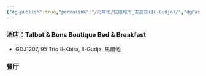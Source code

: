 ```yaml
---
{"dg-publish":true,"permalink":"/马耳他/住宿城市_古迪亚(Il-Gudja)/","dgPassFrontmatter":true}
---
```


### 酒店：Talbot & Bons Boutique Bed & Breakfast
+ GDJ1207, 95 Triq Il-Kbira, Il-Gudja, 馬爾他

### 餐厅
